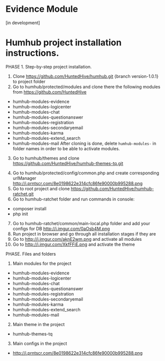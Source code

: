 Evidence Module
========
[in development]

Humhub project installation instructions.
========
PHASE 1. Step-by-step project installation.

1. Clone https://github.com/HuntedHive/humhub.git {branch version-1.0.1} to project folder
2. Go to humhub/protected/modules and clone there the following modules from https://github.com/HuntedHive
 - humhub-modules-evidence
 - humhub-modules-logicenter
 - humhub-modules-chat
 - humhub-modules-questionanswer
 - humhub-modules-registration
 - humhub-modules-secondaryemail
 - humhub-modules-karma
 - humhub-modules-extend_search
 - humhub-modules-mail
After cloning is done, delete `humhub-modules-` in folder names in order to be able to activate modules.

3. Go to humhub/themes and clone https://github.com/HuntedHive/humhub-themes-tq.git
4) Go to humhub/protected/config/common.php and create corresponding urlManager http://i.prntscr.com/8e0198622e314cfc86fe90000b995288.png
5) Go to root project and clone https://github.com/HuntedHive/humhub-ratchet.git
6) Go to humhub-ratchet folder and run commands in console:
- composer install
- php init
7) Go to humhub-ratchet/common/main-local.php folder and add your configs for DB http://i.imgur.com/0aOsb4M.png
8) Run project in browser and go through all installation stages if they are
9) Go to http://i.imgur.com/aknE2wm.png and activate all modules
10) Go to http://i.imgur.com/XkfFFiE.png and activate the theme

PHASE. Files and folders
1) Main modules for the project
 - humhub-modules-evidence
 - humhub-modules-logicenter
 - humhub-modules-chat
 - humhub-modules-questionanswer
 - humhub-modules-registration
 - humhub-modules-secondaryemail
 - humhub-modules-karma
 - humhub-modules-extend_search
 - humhub-modules-mail

2) Main theme in the project
 -  humhub-themes-tq

3) Main configs in the project
 - http://i.prntscr.com/8e0198622e314cfc86fe90000b995288.png
